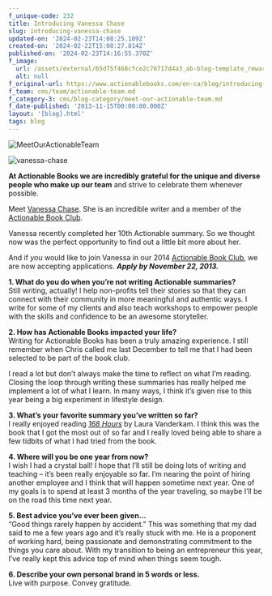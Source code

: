 ```yaml
---
f_unique-code: 232
title: Introducing Vanessa Chase
slug: introducing-vanessa-chase
updated-on: '2024-02-23T14:08:25.109Z'
created-on: '2024-02-22T15:08:27.814Z'
published-on: '2024-02-23T14:16:55.370Z'
f_image:
  url: /assets/external/65d75f468cfce2c76717d4a3_ab-blog-template_reward.jpeg
  alt: null
f_original-url: https://www.actionablebooks.com/en-ca/blog/introducing-vanessa-chase/
f_team: cms/team/actionable-team.md
f_category-3: cms/blog-category/meet-our-actionable-team.md
f_date-published: '2013-11-15T00:00:00.000Z'
layout: '[blog].html'
tags: blog
---
```


![MeetOurActionableTeam](/assets/external/65d35b8d7f628fdda59306a2_meetouractionableteam.jpeg)

![vanessa-chase](/assets/external/65d36216fb8ca90481c44bef_vanessa-chase.jpeg)

**At Actionable Books we are incredibly grateful for the unique and diverse people who make up our team** and strive to celebrate them whenever possible.

Meet [Vanessa Chase](https://www.actionablebooks.com/team/vanessa-chase/). She is an incredible writer and a member of the [Actionable Book Club](http://www.strikingly.com/abc2014).

Vanessa recently completed her 10th Actionable summary. So we thought now was the perfect opportunity to find out a little bit more about her.

And if _you_ would like to join Vanessa in our 2014 [Actionable Book Club](http://www.strikingly.com/abc2014), we are now accepting applications. **_Apply by November 22, 2013._**

**1\. What do you do when you’re not writing Actionable summaries?**  
Still writing, actually! I help non-profits tell their stories so that they can connect with their community in more meaningful and authentic ways. I write for some of my clients and also teach workshops to empower people with the skills and confidence to be an awesome storyteller.

**2\. How has Actionable Books impacted your life?**  
Writing for Actionable Books has been a truly amazing experience. I still remember when Chris called me last December to tell me that I had been selected to be part of the book club.

I read a lot but don’t always make the time to reflect on what I’m reading. Closing the loop through writing these summaries has really helped me implement a lot of what I learn. In many ways, I think it’s given rise to this year being a big experiment in lifestyle design.

**3\. What’s your favorite summary you’ve written so far?**  
I really enjoyed reading [_168 Hours_](http://actionablebooks.com/summaries/168-hours/) by Laura Vanderkam. I think this was the book that I got the most out of so far and I really loved being able to share a few tidbits of what I had tried from the book.

**4\. Where will you be one year from now?**  
I wish I had a crystal ball! I hope that I’ll still be doing lots of writing and teaching – it’s been really enjoyable so far. I’m nearing the point of hiring another employee and I think that will happen sometime next year. One of my goals is to spend at least 3 months of the year traveling, so maybe I’ll be on the road this time next year.

**5\. Best advice you’ve ever been given…**  
“Good things rarely happen by accident.” This was something that my dad said to me a few years ago and it’s really stuck with me. He is a proponent of working hard, being passionate and demonstrating commitment to the things you care about. With my transition to being an entrepreneur this year, I’ve really kept this advice top of mind when things seem tough.

**6\. Describe your own personal brand in 5 words or less.**  
Live with purpose. Convey gratitude.
